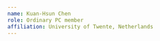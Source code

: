 ```yaml
---
name: Kuan-Hsun Chen
role: Ordinary PC member 
affiliation: University of Twente, Netherlands
---
```

